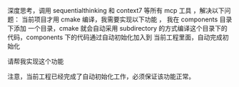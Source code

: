 深度思考，调用 sequentialthinking 和 context7 等所有 mcp 工具 ，解决以下问题：
当前项目才用 cmake 编译，我需要实现以下功能 ，
我在 components 目录下添加 一个目录，cmake 就会自动采用 subdirectory 的方式编译这个目录下的代码，components 下的代码通过自动初始化加入到 当前工程里面，自动完成初始化

请帮我实现这个功能

注意，当前工程已经完成了自动初始化工作，必须保证该功能正常。

